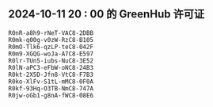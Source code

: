 ## 2024-10-11 20 : 00 的 GreenHub 许可证
```
R0nR-a8h9-rNeT-VAC8-2DBB
R0mk-q00g-v0zW-RzC8-B105
R0mO-Tlk6-qzLP-teC8-042F
R0m9-XGQG-woJa-A7C8-E597
R0lr-TUn5-iubs-NuC8-3E52
R0lN-aPC3-eFbW-oNC8-24B3
R0kt-2X5D-Jfn8-VtC8-F7B3
R0ko-XlFv-S1tL-mMC8-0F0A
R0kf-93Hq-O3TB-NmC8-747A
R0jw-oGb1-g8nA-fWC8-08E6
```
